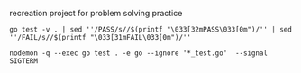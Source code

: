 recreation project for problem solving practice

`go test -v . | sed ''/PASS/s//$(printf "\033[32mPASS\033[0m")/'' | sed ''/FAIL/s//$(printf "\033[31mFAIL\033[0m")/''`

`nodemon -q --exec go test . -e go --ignore '*_test.go'  --signal SIGTERM`
